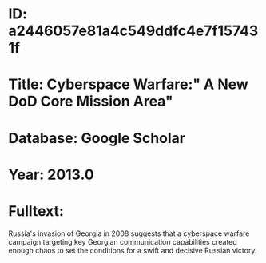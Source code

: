 # ID: a2446057e81a4c549ddfc4e7f157431f
# Title: Cyberspace Warfare:" A New DoD Core Mission Area"
# Database: Google Scholar
# Year: 2013.0
# Fulltext:
Russia's invasion of Georgia in 2008 suggests that a cyberspace warfare campaign targeting key Georgian communication capabilities created enough chaos to set the conditions for a swift and decisive Russian victory.